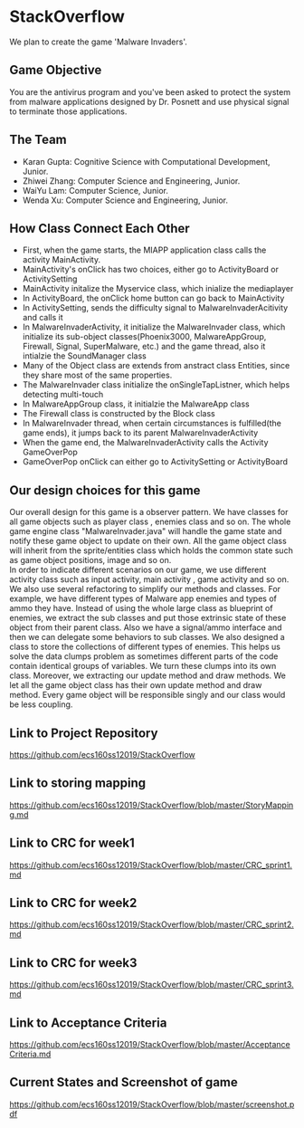 # StackOverflow
We plan to create the game 'Malware Invaders'.

## Game Objective
You are the antivirus program and you've been asked to protect the system from malware applications designed by Dr. Posnett and use physical signal to terminate those applications.

## The Team
- Karan Gupta: Cognitive Science with Computational Development, Junior.
- Zhiwei Zhang: Computer Science and Engineering, Junior.
- WaiYu Lam: Computer Science, Junior.
- Wenda Xu: Computer Science and Engineering, Junior.

## How Class Connect Each Other
  - First, when the game starts, the MIAPP application class calls the activity MainActivity.
  - MainActivity's onClick has two choices, either go to ActivityBoard or ActivitySetting
  - MainActivity initalize the Myservice class, which inialize the mediaplayer
  - In ActivityBoard, the onClick home button can go back to MainActivity
  - In ActivitySetting, sends the difficulty signal to MalwareInvaderAcitivity and calls it
  - In MalwareInvaderActivity, it initialize the MalwareInvader class, which initialize its sub-object classes(Phoenix3000, MalwareAppGroup, Firewall, Signal, SuperMalware, etc.) and the game thread, also it intialzie the SoundManager class
  - Many of the Object class are extends from anstract class Entities, since they share most of the same properties.
  - The MalwareInvader class initialize the onSingleTapListner, which helps detecting multi-touch
  - In MalwareAppGroup class, it initialzie the MalwareApp class
  - The Firewall class is constructed by the Block class
  - In MalwareInvader thread, when certain circumstances is fulfilled(the game ends), it jumps back to its parent MalwareInvaderActivity
  - When the game end, the MalwareInvaderActivity calls the Activity GameOverPop
  - GameOverPop onClick can either go to ActivitySetting or ActivityBoard
  
## Our design choices for this game 
  Our overall design for this game is a observer pattern. We have classes for all game objects such as player class , enemies class and so on. The whole game engine class "MalwareInvader.java" will handle the game state and notify these game object to update on their own. All the game object class will inherit from the sprite/entities class which holds the common state such as game object positions, image and so on. <br />
  In order to indicate different scenarios on our game, we use different activity class such as input activity, main activity , game activity and so on. We also use several refactoring to simplify our methods and classes. For example, we have different types of Malware app enemies and types of ammo they have. Instead of using the whole large class as blueprint of enemies, we extract the sub classes and put those extrinsic state of these object from their parent class. Also we have a signal/ammo interface and then we can delegate some behaviors to sub classes. We also designed a class to store the collections of different types of enemies. This helps us solve the data clumps problem as sometimes different parts of the code contain identical groups of variables. We turn these clumps into its own class. Moreover, we extracting our update method and draw methods. We let all the game object class has their own update method and draw method. Every game object will be responsible singly and our class would be less coupling.

   

## Link to Project Repository
https://github.com/ecs160ss12019/StackOverflow

## Link to storing mapping 
https://github.com/ecs160ss12019/StackOverflow/blob/master/StoryMapping.md

## Link to CRC for week1
https://github.com/ecs160ss12019/StackOverflow/blob/master/CRC_sprint1.md

## Link to CRC for week2
https://github.com/ecs160ss12019/StackOverflow/blob/master/CRC_sprint2.md

## Link to CRC for week3
https://github.com/ecs160ss12019/StackOverflow/blob/master/CRC_sprint3.md

## Link to Acceptance Criteria
https://github.com/ecs160ss12019/StackOverflow/blob/master/AcceptanceCriteria.md

## Current States and Screenshot of game 
https://github.com/ecs160ss12019/StackOverflow/blob/master/screenshot.pdf

